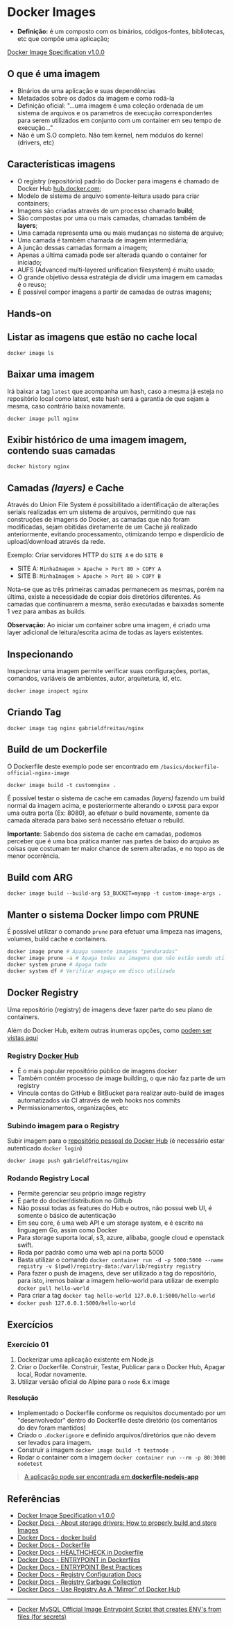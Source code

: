 # Docker Images

- **Definição:** é um composto com os binários, códigos-fontes, bibliotecas, etc que compõe uma aplicação;

[Docker Image Specification v1.0.0](https://github.com/moby/moby/blob/master/image/spec/v1.md)

## O que é uma imagem

- Binários de uma aplicação e suas dependências
- Metadados sobre os dados da imagem e como rodá-la
- Definição oficial: "...uma imagem é uma coleção ordenada de um sistema de arquivos e os parametros de execução correspondentes para serem utilizados em conjunto com um container em seu tempo de execução..."
- Não é um S.O completo. Não tem kernel, nem módulos do kernel (drivers, etc)

## Características imagens

- O registry (repositório) padrão do Docker para imagens é chamado de Docker Hub [hub.docker.com](https://hub.docker.com/explore/);
- Modelo de sistema de arquivo somente-leitura usado para criar containers;
- Imagens são criadas através de um processo chamado **build**;
- São compostas por uma ou mais camadas, chamadas também de **layers**;
- Uma camada representa uma ou mais mudanças no sistema de arquivo;
- Uma camada é também chamada de imagem intermediária;
- A junção dessas camadas formam a imagem;
- Apenas a última camada pode ser alterada quando o container for iniciado;
- AUFS (Advanced multi-layered unification filesystem) é muito usado;
- O grande objetivo dessa estratégia de dividir uma imagem em camadas é o reuso;
- É possível compor imagens a partir de camadas de outras imagens;

## Hands-on

## Listar as imagens que estão no cache local

```docker
docker image ls
```

## Baixar uma imagem

Irá baixar a tag `latest` que acompanha um hash, caso a mesma já esteja no repositório local como latest, este hash será a garantia de que sejam a mesma, caso contrário baixa novamente.

```docker
docker image pull nginx
```

## Exibir histórico de uma imagem imagem, contendo suas camadas

```docker
docker history nginx
```

## Camadas _(layers)_ e Cache

Através do Union File System é possibilitado a identificação de alterações seriais realizadas em um sistema de arquivos, permitindo que nas construções de imagens do Docker, as camadas que não foram modificadas, sejam obitidas diretamente de um Cache já realizado anteriormente, evitando processamento, otimizando tempo e disperdício de upload/download através da rede.

Exemplo: Criar servidores HTTP do `SITE A` e do `SITE B`

- SITE A: `MinhaImagem > Apache > Port 80 > COPY A`
- SITE B: `MinhaImagem > Apache > Port 80 > COPY B`

Nota-se que as três primeiras camadas permanecem as mesmas, porém na última, existe a necessidade de copiar dois diretórios diferentes. As camadas que continuarem a mesma, serão executadas e baixadas somente 1 vez para ambas as builds.

**Observação:** Ao iniciar um container sobre uma imagem, é criado uma layer adicional de leitura/escrita acima de todas as layers existentes.

## Inspecionando

Inspecionar uma imagem permite verificar suas configurações, portas, comandos, variáveis de ambientes, autor, arquitetura, id, etc.

```docker
docker image inspect nginx
```

## Criando Tag

```docker
docker image tag nginx gabrieldfreitas/nginx
```

## Build de um Dockerfile

O Dockerfile deste exemplo pode ser encontrado em `/basics/dockerfile-official-nginx-image`

```docker
docker image build -t customnginx .
```

É possível testar o sistema de cache em camadas _(layers)_ fazendo um build normal da imagem acima, e posteriormente alterando o `EXPOSE` para expor uma outra porta (Ex: 8080), ao efetuar o build novamente, somente da camada alterada para baixo será necessário efetuar o rebuild.

**Importante**: Sabendo dos sistema de cache em camadas, podemos perceber que é uma boa prática manter nas partes de baixo do arquivo as coisas que costumam ter maior chance de serem alteradas, e no topo as de menor ocorrência.

## Build com ARG

```docker
docker image build --build-arg S3_BUCKET=myapp -t custom-image-args .
```

## Manter o sistema Docker limpo com PRUNE

É possível utilizar o comando `prune` para efetuar uma limpeza nas imagens, volumes, build cache e containers.

```sh
docker image prune # Apaga somente imagens "penduradas"
docker image prune -a # Apaga todas as imagens que não estão sendo utilizadas
docker system prune # Apaga tudo
docker system df # Verificar espaço em disco utilizado
```

## Docker Registry

Uma repositório (registry) de imagens deve fazer parte do seu plano de containers.

Além do Docker Hub, exitem outras inumeras opções, como [podem ser vistas aqui](https://github.com/veggiemonk/awesome-docker#registry)

### Registry [Docker Hub](https://hub.docker.com)

- É o mais popular repositório público de imagens docker
- Também contém processo de image building, o que não faz parte de um registry
- Vincula contas do GitHub e BitBucket para realizar auto-build de images automatizados via CI através de web hooks nos commits
- Permissionamentos, organizações, etc

### Subindo imagem para o Registry

Subir imagem para o [repositório pessoal do Docker Hub](https://hub.docker.com/u/gabrieldfreitas/) (é necessário estar autenticado `docker login`)

```docker
docker image push gabrieldfreitas/nginx
```

### Rodando Registry Local

- Permite gerenciar seu próprio image registry
- É parte do docker/distribution no Github
- Não possui todas as features do Hub e outros, não possui web UI, é somente o básico de autenticação
- Em seu core, é uma web API e um storage system, e é escrito na linguagem Go, assim como Docker
- Para storage suporta local, s3, azure, alibaba, google cloud e openstack swift.
- Roda por padrão como uma web api na porta 5000
- Basta utilizar o comando `docker container run -d -p 5000:5000 --name registry -v $(pwd)/registry-data:/var/lib/registry registry`
- Para fazer o push de imagens, deve ser utilizado a tag do repositório, para isto, iremos baixar a imagem hello-world para utilizar de exemplo `docker pull hello-world`
- Para criar a tag `docker tag hello-world 127.0.0.1:5000/hello-world`
- `docker push 127.0.0.1:5000/hello-world`

## Exercícios

### Exercício 01

1. Dockerizar uma aplicação existente em Node.js
2. Criar o Dockerfile. Construir, Testar, Publicar para o Docker Hub, Apagar local, Rodar novamente.
3. Utilizar versão oficial do Alpine para o `node` 6.x image

#### Resolução

- Implementado o Dockerfile conforme os requisitos documentado por um "desenvolvedor" dentro do Dockerfile deste diretório (os comentários do dev foram mantidos)
- Criado o `.dockerignore` e definido arquivos/diretórios que não devem ser levados para imagem.
- Construir a imagem `docker image build -t testnode .`
- Rodar o container com a imagem `docker container run --rm -p 80:3000 nodetest`

> [A aplicação pode ser encontrada em **dockerfile-nodejs-app**](basics/dockerfile-nodejs-app)

## Referências

- [Docker Image Specification v1.0.0](https://github.com/moby/moby/blob/master/image/spec/v1.md)
- [Docker Docs - About storage drivers: How to properly build and store Images](https://docs.docker.com/storage/storagedriver/)
- [Docker Docs - docker build](https://docs.docker.com/engine/reference/commandline/build/)
- [Docker Docs - Dockerfile](https://docs.docker.com/engine/reference/builder/)
- [Docker Docs - HEALTHCHECK in Dockerfile](https://docs.docker.com/engine/reference/builder/#healthcheck)
- [Docker Docs - ENTRYPOINT in Dockerfiles](https://docs.docker.com/engine/reference/builder/#entrypoint)
- [Docker Docs - ENTRYPOINT Best Practices](https://docs.docker.com/develop/develop-images/dockerfile_best-practices/#entrypoint)
- [Docker Docs - Registry Configuration Docs](https://docs.docker.com/registry/configuration/)
- [Docker Docs - Registry Garbage Collection](https://docs.docker.com/registry/garbage-collection/)
- [Docker Docs - Use Registry As A "Mirror" of Docker Hub](https://docs.docker.com/registry/recipes/mirror/)

___

- [Docker MySQL Official Image Entrypoint Script that creates ENV's from files (for secrets)](https://github.com/docker-library/mysql/blob/a7a737f1eb44db467c85c8229df9d886dd63460e/8.0/docker-entrypoint.sh#L21-L41)
